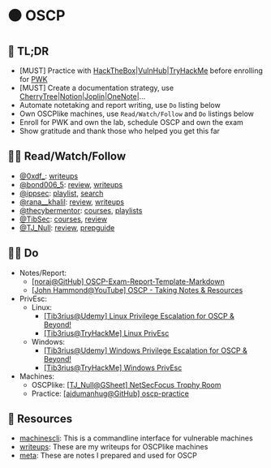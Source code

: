 # 🟠 OSCP

## 🌱 TL;DR
- [MUST] Practice with [HackTheBox](https://www.hackthebox.eu/)|[VulnHub](https://www.vulnhub.com/)|[TryHackMe](https://tryhackme.com/) before enrolling for [PWK](https://www.offensive-security.com/pwk-oscp/)
- [MUST] Create a documentation strategy, use [CherryTree](https://www.giuspen.com/cherrytree/)|[Notion](https://www.notion.so/)|[Joplin](https://joplinapp.org/)|[OneNote](https://www.onenote.com/)|...
- Automate notetaking and report writing, use `Do` listing below
- Own OSCPlike machines, use `Read/Watch/Follow` and `Do` listings below
- Enroll for PWK and own the lab, schedule OSCP and own the exam
- Show gratitude and thank those who helped you get this far

## 🧘‍♂️ Read/Watch/Follow
- [@0xdf_](https://twitter.com/0xdf_): [writeups](https://0xdf.gitlab.io/tags.html#oscp-like)
- [@bond006_5](https://twitter.com/bond006_5): [review](https://medium.com/@bondo.mike/certification-oscp-de41adeb9d7e), [writeups](https://medium.com/@bondo.mike)
- [@ippsec](https://twitter.com/ippsec): [playlist](https://www.youtube.com/playlist?list=PLidcsTyj9JXK-fnabFLVEVulnHubinQ14Jy5tf), [search](https://ippsec.rocks/)
- [@rana__khalil](https://twitter.com/rana__khalil): [review](https://medium.com/@ranakhalil101/my-oscp-journey-a-review-fa779b4339d9), [writeups](https://medium.com/@ranakhalil101)
- [@thecybermentor](https://twitter.com/thecybermentor): [courses](https://www.udemy.com/user/heath-adams-2/), [playlists](https://www.youtube.com/channel/UC0ArlFuFYMpEewyRBzdLHiw/playlists)
- [@TibSec](https://twitter.com/tibsec): [courses](https://www.udemy.com/user/tib3rius/), [review](https://medium.com/@Tib3rius/59-hosts-to-glory-passing-the-oscp-acf0fd384371)
- [@TJ_Null](https://twitter.com/tj_null): [review](https://www.netsecfocus.com/oscp/review/2019/01/29/An_Adventure_to_Try_Harder_Tjnulls_OSCP_Journey.html), [prepguide](https://www.netsecfocus.com/oscp/2019/03/29/The_Journey_to_Try_Harder-_TJNulls_Preparation_Guide_for_PWK_OSCP.html)

## 🏋️‍♂️ Do
* Notes/Report:
    * [[noraj@GitHub] OSCP-Exam-Report-Template-Markdown](https://github.com/noraj/OSCP-Exam-Report-Template-Markdown)
    * [[John Hammond@YouTube] OSCP - Taking Notes & Resources](https://www.youtube.com/watch?v=MQGozZzHUwQ)
* PrivEsc:
    * Linux:
        * [[Tib3rius@Udemy] Linux Privilege Escalation for OSCP & Beyond!](https://www.udemy.com/course/linux-privilege-escalation/learn/lecture/16313118#overview)
        * [[Tib3rius@TryHackMe] Linux PrivEsc](https://tryhackme.com/room/linuxprivesc)
    * Windows:
        * [[Tib3rius@Udemy] Windows Privilege Escalation for OSCP & Beyond!](https://www.udemy.com/course/windows-privilege-escalation/learn/lecture/18153180#overview)
        * [[Tib3rius@TryHackMe] Windows PrivEsc](https://tryhackme.com/room/windows10privesc)
* Machines:
    * OSCPlike: [[TJ_Null@GSheet] NetSecFocus Trophy Room](https://docs.google.com/spreadsheets/u/1/d/1dwSMIAPIam0PuRBkCiDI88pU3yzrqqHkDtBngUHNCw8/htmlview)
    * Practice: [[ajdumanhug@GitHub] oscp-practice](https://github.com/ajdumanhug/oscp-practice)

## 🎯 Resources
- [machinescli](): This is a commandline interface for vulnerable machines
- [writeups](): These are my writeups for OSCPlike machines
- [meta](): These are notes I prepared and used for OSCP
